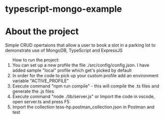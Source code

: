 # typescript-mongo-example
<h1>About the project</h1>
Simple CRUD opertaions that allow a user to book a slot in a parking lot to demonstrate use of MongoDB, TypeScript and ExpressJS

<ol>
How to run the project:
<li>You can set up a new profile the file ./src/config/config.json. I have added sample "local" profile which get's picked by default</li>
<li>In order for the code to pick up your custom profile add an environment variable "ACTIVE_PROFILE"</li>
<li>Execute command "npm run compile" - this will compile the .ts files and generate the .js files</li>
<li>Execute command "node ./lib/server.js" or Import the code in vscode, open server.ts and press F5</li>
<li>Import the collection tess-hp.postman_collection.json in Postman and test</li>
</ol>